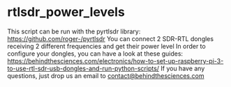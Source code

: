 # rtlsdr_power_levels
This script can be run with the pyrtlsdr library: https://github.com/roger-/pyrtlsdr 
You can connect 2 SDR-RTL dongles receiving 2 different frequencies and get their power level
In order to configure your dongles, you can have a look at these guides: https://behindthesciences.com/electronics/how-to-set-up-raspberry-pi-3-to-use-rtl-sdr-usb-dongles-and-run-python-scripts/
If you have any questions, just drop us an email to contact@behindthesciences.com
